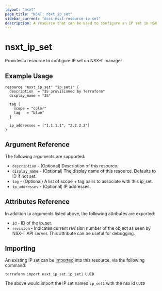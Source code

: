 ```yaml
---
layout: "nsxt"
page_title: "NSXT: nsxt_ip_set"
sidebar_current: "docs-nsxt-resource-ip-set"
description: A resource that can be used to configure an IP set in NSX.
---
```


# nsxt_ip_set

Provides a resource to configure IP set on NSX-T manager

## Example Usage

```hcl
resource "nsxt_ip_set" "ip_set1" {
  description  = "IS provisioned by Terraform"
  display_name = "IS"

  tag {
    scope = "color"
    tag   = "blue"
  }

  ip_addresses = ["1.1.1.1", "2.2.2.2"]
}
```

## Argument Reference

The following arguments are supported:

* `description` - (Optional) Description of this resource.
* `display_name` - (Optional) The display name of this resource. Defaults to ID if not set.
* `tag` - (Optional) A list of scope + tag pairs to associate with this ip_set.
* `ip_addresses` - (Optional) IP addresses.


## Attributes Reference

In addition to arguments listed above, the following attributes are exported:

* `id` - ID of the ip_set.
* `revision` - Indicates current revision number of the object as seen by NSX-T API server. This attribute can be useful for debugging.

## Importing

An existing IP set can be [imported][docs-import] into this resource, via the following command:

[docs-import]: /docs/import/index.html

```
terraform import nsxt_ip_set.ip_set1 UUID
```

The above would import the IP set named `ip_set1` with the nsx id `UUID`
